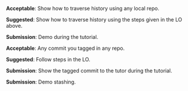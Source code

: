 <panel type="info" header="`W3.9a` Can explain using history :star::star::star:" expanded no-close>
  <include src="../../book/revisionControl/usingHistory/embed-inOtherContext.md" boilerplate />
</panel>

<!-- ==================================================================================================== -->

<panel type="info" header="`W3.9b` Can load a specific version of a Git repo :star::star::star:" expanded no-close>
  <include src="../../book/gitAndGithub/checkout/embed-inOtherContext.md" boilerplate />
  <panel header="{{glyphicon_folder_close}} Evidence" expanded>

**Acceptable**: Show how to traverse history using any local repo.

**Suggested**: Show how to traverse history using the steps given in the LO above.

**Submission**: Demo during the tutorial.

  </panel>
</panel>

<!-- ==================================================================================================== -->

<panel type="info" header="`W3.9c` Can tag commits using Git :star::star::star:" expanded no-close>
  <include src="../../book/gitAndGithub/tag/embed-inOtherContext.md" boilerplate />
  <panel header="{{glyphicon_folder_close}} Evidence" expanded>

**Acceptable**: Any commit you tagged in any repo.

**Suggested**: Follow steps in the LO. 

**Submission**: Show the tagged commit to the tutor during the tutorial.

  </panel>
</panel>

<!-- ==================================================================================================== -->

<panel type="success" header="`W3.9d` Can use Git to stash files :star::star::star::star:" expanded no-close>
  <include src="../../book/gitAndGithub/stash/embed-inOtherContext.md" boilerplate />
  <panel header="{{glyphicon_folder_close}} Evidence" expanded>

**Submission**: Demo stashing.

  </panel>
</panel>
